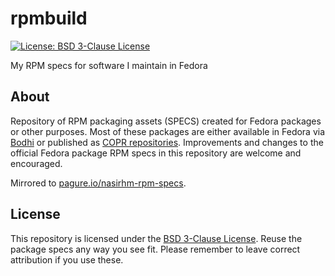 rpmbuild
========

[![License: BSD 3-Clause License](https://img.shields.io/badge/License-BSD%203--Clause-blue.svg)](https://opensource.org/licenses/BSD-3-Clause)

My RPM specs for software I maintain in Fedora


## About

Repository of RPM packaging assets (SPECS) created for Fedora packages or other purposes.
Most of these packages are either available in Fedora via [Bodhi](https://bodhi.fedoraproject.org/users/nasirhm) or published as [COPR repositories](https://copr.fedorainfracloud.org/coprs/nasirhm/).
Improvements and changes to the official Fedora package RPM specs in this repository are welcome and encouraged.

Mirrored to [pagure.io/nasirhm-rpm-specs](https://pagure.io/nasirhm-rpm-specs "Overview - nasirhm-rpm-specs - Pagure.io").


## License

This repository is licensed under the [BSD 3-Clause License](https://choosealicense.com/licenses/bsd-3-clause/ "BSD 3-Clause “New” or “Revised” License").
Reuse the package specs any way you see fit.
Please remember to leave correct attribution if you use these.

